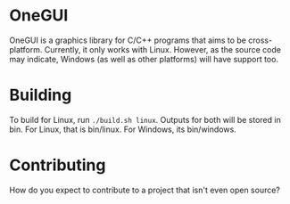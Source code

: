 # OneGUI
OneGUI is a graphics library for C/C++ programs that aims to be cross-platform. Currently, it only works with Linux.
However, as the source code may indicate, Windows (as well as other platforms) will have support too.

# Building
To build for Linux, run `./build.sh linux`.
Outputs for both will be stored in bin. For Linux, that is bin/linux. For Windows, its bin/windows.

# Contributing
How do you expect to contribute to a project that isn't even open source?
